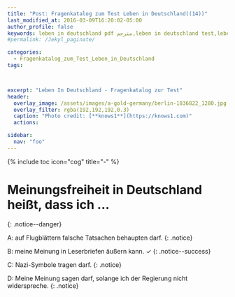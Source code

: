 ```yaml
---
title: "Post: Fragenkatalog zum Test Leben in Deutschland((14))"
last_modified_at: 2016-03-09T16:20:02-05:00
author_profile: false
keywords: leben in deutschland pdf مترجم,leben in deutschland test,leben in deutschland app,test leben in deutschland 33 fragen,test leben in deutschland 2018,orientierungskurs 310 fragen und antworten,leben in deutschland 300 fragen und antworten pdf,lieben in deutschland 300 fragen,deutsch lernen a1 pdf,deutsch lernen b2,deutsch lernen a1 buch,deutsch lernen a2,deutsch lernen blog,wortschatz a1,deutsch lernen dw,deutsch lernen grammatik,
#permalink: /Jekyl_paginate/

categories:
  - Fragenkatalog_zum_Test_Leben_in_Deutschland
tags:



excerpt: "Leben In Deutschland - Fragenkatalog zur Test"
header:
  overlay_image: /assets/images/a-gold-germany/berlin-1836822_1280.jpg
  overlay_filter: rgba(192,192,192,0.3)
  caption: "Photo credit: [**knows1**](https://knows1.com)"
  actions:

sidebar:
  nav: "foo"
---
```


{% include toc icon="cog" title="-" %}

# Meinungsfreiheit in Deutschland heißt, dass ich …
{: .notice--danger}

A: auf Flugblättern falsche Tatsachen behaupten darf.
 {: .notice}

B: meine Meinung in Leserbriefen äußern kann. ✓
{: .notice--success}

C: Nazi-Symbole tragen darf.
 {: .notice}

D: Meine Meinung sagen darf, solange ich der Regierung nicht widerspreche.
 {: .notice}
